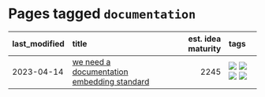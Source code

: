 # Pages tagged `documentation`

|last_modified|title|est. idea maturity|tags
|:---|:---|---:|:---|
|2023-04-14|[we need a documentation embedding standard](../doc-embed-standard.md)|2245|[![](https://img.shields.io/badge/tag-accessibility-b4243e)](../tags/accessibility.md) [![](https://img.shields.io/badge/tag-documentation-1ee399)](../tags/documentation.md) [![](https://img.shields.io/badge/tag-standard-49fd1a)](../tags/standard.md) [![](https://img.shields.io/badge/tag-tooling-c4fb38)](../tags/tooling.md)|